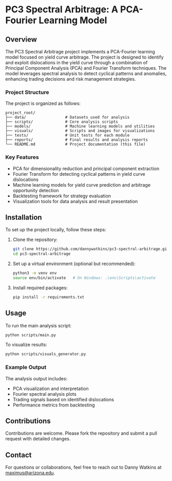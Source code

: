 # PC3 Spectral Arbitrage: A PCA-Fourier Learning Model

## Overview
The PC3 Spectral Arbitrage project implements a PCA-Fourier learning model focused on yield curve arbitrage. The project is designed to identify and exploit dislocations in the yield curve through a combination of Principal Component Analysis (PCA) and Fourier Transform techniques. The model leverages spectral analysis to detect cyclical patterns and anomalies, enhancing trading decisions and risk management strategies.

### Project Structure
The project is organized as follows:

```
project_root/
├── data/                 # Datasets used for analysis
├── scripts/              # Core analysis scripts
├── models/               # Machine learning models and utilities
├── visuals/              # Scripts and images for visualizations
├── tests/                # Unit tests for each module
├── reports/              # Final results and analysis reports
└── README.md             # Project documentation (this file)
```

### Key Features
- PCA for dimensionality reduction and principal component extraction
- Fourier Transform for detecting cyclical patterns in yield curve dislocations
- Machine learning models for yield curve prediction and arbitrage opportunity detection
- Backtesting framework for strategy evaluation
- Visualization tools for data analysis and result presentation

## Installation
To set up the project locally, follow these steps:

1. Clone the repository:
   ```bash
   git clone https://github.com/dannywatkins/pc3-spectral-arbitrage.git
   cd pc3-spectral-arbitrage
   ```

2. Set up a virtual environment (optional but recommended):
   ```bash
   python3 -m venv env
   source env/bin/activate   # On Windows: .\env\Scripts\activate
   ```

3. Install required packages:
   ```bash
   pip install -r requirements.txt
   ```

## Usage
To run the main analysis script:
```bash
python scripts/main.py
```

To visualize results:
```bash
python scripts/visuals_generator.py
```

### Example Output
The analysis output includes:
- PCA visualization and interpretation
- Fourier spectral analysis plots
- Trading signals based on identified dislocations
- Performance metrics from backtesting

## Contributions
Contributions are welcome. Please fork the repository and submit a pull request with detailed changes.

## Contact
For questions or collaborations, feel free to reach out to Danny Watkins at maximus@arizona.edu.

